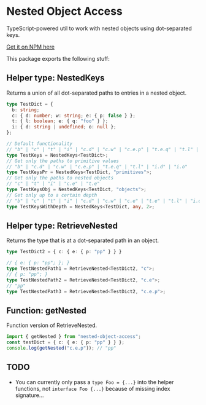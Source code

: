 # Nested Object Access

TypeScript-powered util to work with nested objects using dot-separated keys.

[Get it on NPM here](https://www.npmjs.com/package/nested-object-access)

This package exports the following stuff:

## Helper type: NestedKeys
Returns a union of all dot-separated paths to entries in a nested object.

```ts
type TestDict = {
  b: string;
  c: { d: number; w: string; e: { p: false } };
  t: { l: boolean; e: { q: "foo" } };
  i: { d: string | undefined; o: null };
};

// Default functionality
// "b" | "c" | "t" | "i" | "c.d" | "c.w" | "c.e.p" | "t.e.q" | "t.l" | "i.d" | "i.o" | "c.e" | "t.e"
type TestKeys = NestedKeys<TestDict>;
// Get only the paths to primitive values
// "b" | "c.d" | "c.w" | "c.e.p" | "t.e.q" | "t.l" | "i.d" | "i.o"
type TestKeysPr = NestedKeys<TestDict, "primitives">;
// Get only the paths to nested objects
// "c" | "t" | "i" | "c.e" | "t.e"
type TestKeysObj = NestedKeys<TestDict, "objects">;
// Get only up to a certain depth
// "b" | "c" | "t" | "i" | "c.d" | "c.w" | "c.e" | "t.e" | "t.l" | "i.d" | "i.o"
type TestKeysWithDepth = NestedKeys<TestDict, any, 2>;
```

## Helper type: RetrieveNested
Returns the type that is at a dot-separated path in an object.

```ts
type TestDict2 = { c: { e: { p: "pp" } } }

// { e: { p: "pp"; }; }
type TestNestedPath1 = RetrieveNested<TestDict2, "c">;
// { p: "pp"; }
type TestNestedPath2 = RetrieveNested<TestDict2, "c.e">;
// "pp"
type TestNestedPath3 = RetrieveNested<TestDict2, "c.e.p">;
```

## Function: getNested
Function version of RetrieveNested.

```ts
import { getNested } from "nested-object-access";
const testDict = { c: { e: { p: "pp" } } };
console.log(getNested("c.e.p")); // "pp"
```

## TODO
- You can currently only pass a `type Foo = {...}` into the helper functions, not `interface Foo {...}` because of missing index signature...